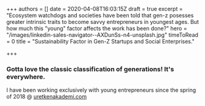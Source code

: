 +++
authors = []
date = 2020-04-08T16:03:15Z
draft = true
excerpt = "Ecosystem watchdogs and societies have been told that gen-z posesses greater intrinsic traits to become savvy entrepreneurs in youngest ages. But how much this \"young\" factor affects the work has been done?"
hero = "/images/linkedin-sales-navigator--AXDunSs-n4-unsplash.jpg"
timeToRead = 0
title = "Sustainability Factor in Gen-Z Startups and Social Enterprises."

+++
### Gotta love the classic classification of generations! It's everywhere.

I have been working exclusively with young entrepreneurs since the spring of 2018 @ [uretkenakademi.com](https://uretkenakademi.com)